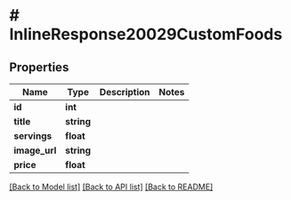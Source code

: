 # # InlineResponse20029CustomFoods

## Properties

Name | Type | Description | Notes
------------ | ------------- | ------------- | -------------
**id** | **int** |  | 
**title** | **string** |  | 
**servings** | **float** |  | 
**image_url** | **string** |  | 
**price** | **float** |  | 

[[Back to Model list]](../../README.md#documentation-for-models) [[Back to API list]](../../README.md#documentation-for-api-endpoints) [[Back to README]](../../README.md)


